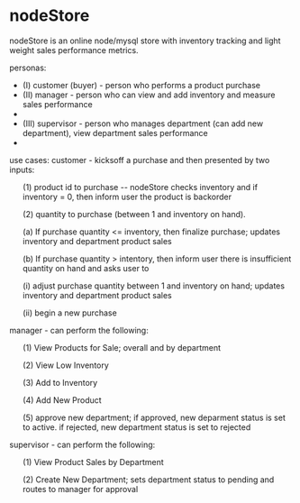 # nodeStore

nodeStore is an online node/mysql store with inventory tracking and light weight sales performance metrics.

personas:
<ul><li>(I)   customer (buyer) - person who performs a product purchase</li>
<li>(II)  manager - person who can view and add inventory and measure sales performance<li>
<li>(III) supervisor - person who manages department (can add new department), view department sales performance<li></ul>

use cases:
customer - kicksoff a purchase and then presented by two inputs:
  <ul>(1) product id to purchase -- nodeStore checks inventory and if inventory = 0, then inform user the product is backorder</ul>
  <ul>(2) quantity to purchase (between 1 and inventory on hand).</ul>
    <ul>(a) If purchase quantity <= inventory, then finalize purchase; updates inventory and department product sales</ul>
    <ul>(b) If purchase quantity > intentory, then inform user there is insufficient quantity on hand and asks user to </ul>
      <ul>(i) adjust purchase quantity between 1 and inventory on hand; updates inventory and department product sales</ul>
      <ul>(ii) begin a new purchase</ul>

manager - can perform the following:
  <ul>(1) View Products for Sale; overall and by department</ul>
  <ul>(2) View Low Inventory</ul>
  <ul>(3) Add to Inventory</ul>
  <ul>(4) Add New Product</ul>
  <ul>(5) approve new department; if approved, new deparment status is set to active. if rejected, new department status is set to rejected</ul>
  
supervisor - can perform the following:
  <ul>(1) View Product Sales by Department</ul>
  <ul>(2) Create New Department; sets department status to pending and routes to manager for approval</ul>
